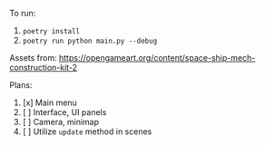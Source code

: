 To run:

1. `poetry install`
2. `poetry run python main.py --debug`

Assets from:
https://opengameart.org/content/space-ship-mech-construction-kit-2

Plans:
1. [x] Main menu 
2. [ ] Interface, UI panels
3. [ ] Camera, minimap
4. [ ] Utilize `update` method in scenes
